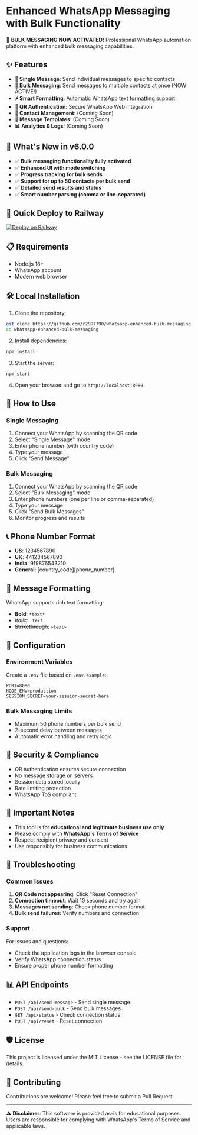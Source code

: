 # Enhanced WhatsApp Messaging with Bulk Functionality

🚀 **BULK MESSAGING NOW ACTIVATED!** Professional WhatsApp automation platform with enhanced bulk messaging capabilities.

## ✨ Features

- **📱 Single Message**: Send individual messages to specific contacts
- **📢 Bulk Messaging**: Send messages to multiple contacts at once (NOW ACTIVE!)
- **⚡ Smart Formatting**: Automatic WhatsApp text formatting support
- **🔐 QR Authentication**: Secure WhatsApp Web integration
- **👥 Contact Management**: (Coming Soon)
- **📝 Message Templates**: (Coming Soon)
- **📊 Analytics & Logs**: (Coming Soon)

## 🎯 What's New in v6.0.0

- ✅ **Bulk messaging functionality fully activated**
- ✅ **Enhanced UI with mode switching**
- ✅ **Progress tracking for bulk sends**
- ✅ **Support for up to 50 contacts per bulk send**
- ✅ **Detailed send results and status**
- ✅ **Smart number parsing (comma or line-separated)**

## 🚀 Quick Deploy to Railway

[![Deploy on Railway](https://railway.app/button.svg)](https://railway.app/new/template/https://github.com/r2997790/whatsapp-enhanced-bulk-messaging)

## 📋 Requirements

- Node.js 18+
- WhatsApp account
- Modern web browser

## 🛠️ Local Installation

1. Clone the repository:
```bash
git clone https://github.com/r2997790/whatsapp-enhanced-bulk-messaging.git
cd whatsapp-enhanced-bulk-messaging
```

2. Install dependencies:
```bash
npm install
```

3. Start the server:
```bash
npm start
```

4. Open your browser and go to `http://localhost:8080`

## 📱 How to Use

### Single Messaging
1. Connect your WhatsApp by scanning the QR code
2. Select "Single Message" mode
3. Enter phone number (with country code)
4. Type your message
5. Click "Send Message"

### Bulk Messaging
1. Connect your WhatsApp by scanning the QR code
2. Select "Bulk Messaging" mode
3. Enter phone numbers (one per line or comma-separated)
4. Type your message
5. Click "Send Bulk Messages"
6. Monitor progress and results

## 📞 Phone Number Format

- **US**: 1234567890
- **UK**: 441234567890
- **India**: 919876543210
- **General**: [country_code][phone_number]

## 💬 Message Formatting

WhatsApp supports rich text formatting:
- **Bold**: `*text*`
- *Italic*: `_text_`
- ~~Strikethrough~~: `~text~`

## 🔧 Configuration

### Environment Variables

Create a `.env` file based on `.env.example`:

```
PORT=8080
NODE_ENV=production
SESSION_SECRET=your-session-secret-here
```

### Bulk Messaging Limits

- Maximum 50 phone numbers per bulk send
- 2-second delay between messages
- Automatic error handling and retry logic

## 🔐 Security & Compliance

- QR authentication ensures secure connection
- No message storage on servers
- Session data stored locally
- Rate limiting protection
- WhatsApp ToS compliant

## 🚨 Important Notes

- This tool is for **educational and legitimate business use only**
- Please comply with **WhatsApp's Terms of Service**
- Respect recipient privacy and consent
- Use responsibly for business communications

## 🐛 Troubleshooting

### Common Issues

1. **QR Code not appearing**: Click "Reset Connection"
2. **Connection timeout**: Wait 10 seconds and try again
3. **Messages not sending**: Check phone number format
4. **Bulk send failures**: Verify numbers and connection

### Support

For issues and questions:
- Check the application logs in the browser console
- Verify WhatsApp connection status
- Ensure proper phone number formatting

## 📊 API Endpoints

- `POST /api/send-message` - Send single message
- `POST /api/send-bulk` - Send bulk messages
- `GET /api/status` - Check connection status
- `POST /api/reset` - Reset connection

## 🛡️ License

This project is licensed under the MIT License - see the LICENSE file for details.

## 🤝 Contributing

Contributions are welcome! Please feel free to submit a Pull Request.

---

**⚠️ Disclaimer**: This software is provided as-is for educational purposes. Users are responsible for complying with WhatsApp's Terms of Service and applicable laws.